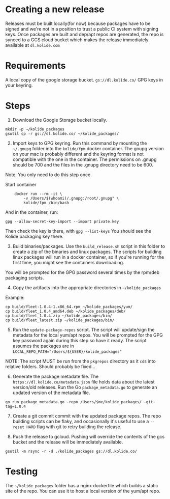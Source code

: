 Creating a new release
==================

Releases must be built locally(for now) because packages have to be signed and we're not in a position to trust a public CI system with signing keys.
Once packages are built and dep/apt repos are generated, the repo is synced to a GCS cloud bucket which makes the release immediately available at `dl.kolide.com`

# Requirements

A local copy of the google storage bucket. `gs://dl.kolide.co/`
GPG keys in your keyring.

# Steps

1. Download the Google Storage bucket locally.

```
mkdir -p ~/kolide_packages
gsutil cp -r gs://dl.kolide.co/ ~/kolide_packages/
```

2. Import keys to GPG keyring. Run this command by mounting the `~/.gnupg` folder into the `kolide/fpm` docker container. The gnupg version on your mac is probably different and the keyring format is not compatible with the one in the container. The permissions on .gnupg should be 700 and the files in the .gnupg directory need to be 600.

Note: You only need to do this step once.

Start container

```
	docker run --rm -it \
        -v /Users/$(whoami)/.gnupg:/root/.gnupg" \
        kolide/fpm /bin/bash
```

And in the container, run:

```
gpg --allow-secret-key-import --import private.key
```

Then check the key is there, with `gpg --list-keys`
You should see the Kolide packaging key there.


3. Build binaries/packages.
Use the `build_release.sh` script in this folder to create a zip of the binaries and linux packages. The scripts for building linux packages will run in a docker container, so if you're running for the first time, you might see the containers downloading.

You will be prompted for the GPG password several times by the rpm/deb packaging scripts.

4. Copy the artifacts into the appropriate directories in `~/kolide_packages`

Example:

```
cp build/fleet-1.0.4-1.x86_64.rpm ~/kolide_packages/yum/
cp build/fleet_1.0.4_amd64.deb ~/kolide_packages/deb/
cp build/fleet_1.0.4.zip ~/kolide_packages/bin/
cp build/fleet_latest.zip ~/kolide_packages/bin/
```

5. Run the `update-package-repos` script. The script will update/sign the metadata for the local yum/apt repos. You will be prompted for the GPG key password again during this step so have it ready.
The script assumes the packages are in `LOCAL_REPO_PATH="/Users/${USER}/kolide_packages"`

NOTE: The script MUST be run from the `pkgrepos` directory as it `cd`s into relative folders. Should probably be fixed...

6. Generate the package metadate file.
The `https://dl.kolide.co/metadata.json` file holds data about the latest version/old releases. Run the Go `package_metadata.go` to generate an updated version of the metadata file.

```
go run package_metadata.go -repo /Users/$me/kolide_packages/ -git-tag=1.0.4
 ```

7. Create a git commit commit with the updated package repos.
The repo building scripts can be flaky, and occasionally it's useful to use a `--reset HARD` flag with git to retry building the release.

8. Push the release to gcloud. Pushing will override the contents of the gcs bucket and the release will be immediately available.

```
gsutil -m rsync -r -d ./kolide_packages gs://dl.kolide.co/
```

# Testing

The `~/kolide_packages` folder has a nginx dockerfile which builds a static site of the repo. You can use it to host a local version of the yum/apt repo.


